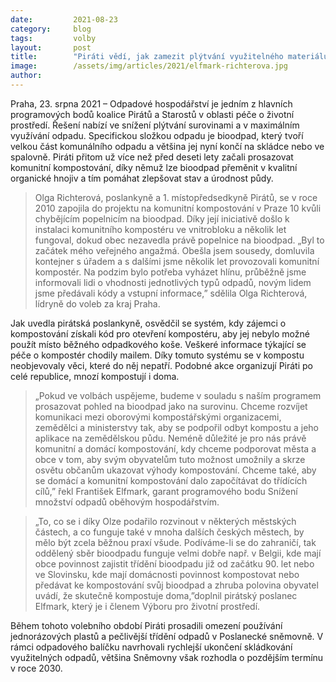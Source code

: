 ```yaml
---
date:         2021-08-23
category:     blog
tags:         volby
layout:       post
title:        "Piráti vědí, jak zamezit plýtvání využitelného materiálu na skládkách"
image:        /assets/img/articles/2021/elfmark-richterova.jpg
author:       
---
```




Praha, 23. srpna 2021 – Odpadové hospodářství je jedním z hlavních programových bodů koalice Pirátů a Starostů v oblasti péče o životní prostředí. Řešení nabízí ve snížení plýtvání surovinami a v maximálním využívání odpadu. Specifickou složkou odpadu je bioodpad, který tvoří velkou část komunálního odpadu a většina jej nyní končí na skládce nebo ve spalovně. Piráti přitom už více než před deseti lety začali prosazovat komunitní kompostování, díky němuž lze bioodpad přeměnit v kvalitní organické hnojiv a tím pomáhat zlepšovat stav a úrodnost půdy. 

> Olga Richterová, poslankyně a 1. místopředsedkyně Pirátů, se v roce 2010 zapojila do projektu na komunitní kompostování v Praze 10 kvůli chybějícím popelnicím na bioodpad. Díky její iniciativě došlo k instalaci  komunitního kompostéru ve vnitrobloku a několik let fungoval, dokud obec nezavedla právě popelnice na bioodpad. „Byl to začátek mého veřejného angažmá. Obešla jsem sousedy, domluvila kontejner s úřadem a s dalšími jsme několik let provozovali komunitní kompostér. Na podzim bylo potřeba vyházet hlínu, průběžně jsme informovali lidi o vhodnosti jednotlivých typů odpadů, novým lidem jsme předávali kódy a vstupní informace,” sdělila Olga Richterová, lídryně do voleb za kraj Praha.

Jak uvedla pirátská poslankyně, osvědčil se systém, kdy zájemci o kompostování získali kód pro otevření kompostéru, aby jej nebylo možné použít místo běžného odpadkového koše. Veškeré informace týkající se péče o kompostér chodily mailem. Díky tomuto systému se v kompostu neobjevovaly věci, které do něj nepatří. Podobné akce organizují Piráti po celé republice, mnozí kompostují i doma.

> „Pokud ve volbách uspějeme, budeme v souladu s naším programem prosazovat pohled na bioodpad jako na surovinu. Chceme rozvíjet komunikaci mezi oborovými kompostářskými organizacemi, zemědělci a ministerstvy tak, aby se podpořil odbyt kompostu a jeho aplikace na zemědělskou půdu. Neméně důležité je pro nás právě  komunitní a domácí kompostování, kdy chceme podporovat města a obce v tom, aby svým obyvatelům tuto možnost umožnily a skrze osvětu občanům ukazovat výhody kompostování. Chceme také, aby se domácí a komunitní kompostování dalo započítávat do třídících cílů,” řekl František Elfmark, garant programového bodu Snížení množství odpadů oběhovým hospodářstvím. 

> „To, co se i díky Olze podařilo rozvinout v některých městských částech, a co funguje také v mnoha dalších českých městech, by mělo být zcela běžnou praxí všude. Podíváme-li se do zahraničí, tak oddělený sběr bioodpadu funguje velmi dobře např. v Belgii, kde mají obce povinnost zajistit třídění bioodpadu již od začátku 90. let nebo ve Slovinsku, kde mají domácnosti povinnost kompostovat nebo předávat ke kompostování svůj bioodpad a zhruba polovina obyvatel uvádí, že skutečně kompostuje doma,”doplnil pirátský poslanec Elfmark, který je i členem Výboru pro životní prostředí.

Během tohoto volebního období Piráti prosadili omezení používání jednorázových plastů a pečlivější třídění odpadů v Poslanecké sněmovně. V rámci odpadového balíčku navrhovali rychlejší ukončení skládkování využitelných odpadů, většina Sněmovny však rozhodla o pozdějším termínu v roce 2030.

